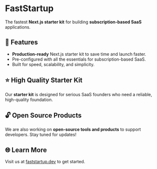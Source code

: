 # FastStartup

The fastest **Next.js starter kit** for building **subscription-based SaaS** applications.

## 🚀 Features
- **Production-ready** Next.js starter kit to save time and launch faster.
- Pre-configured with all the essentials for subscription-based SaaS.
- Built for speed, scalability, and simplicity.

## ⭐ High Quality Starter Kit
Our **starter kit** is designed for serious SaaS founders who need a reliable, high-quality foundation.

## 🔓 Open Source Products
We are also working on **open-source tools and products** to support developers. Stay tuned for updates!

## 🌐 Learn More
Visit us at [faststartup.dev](https://faststartup.dev) to get started.
